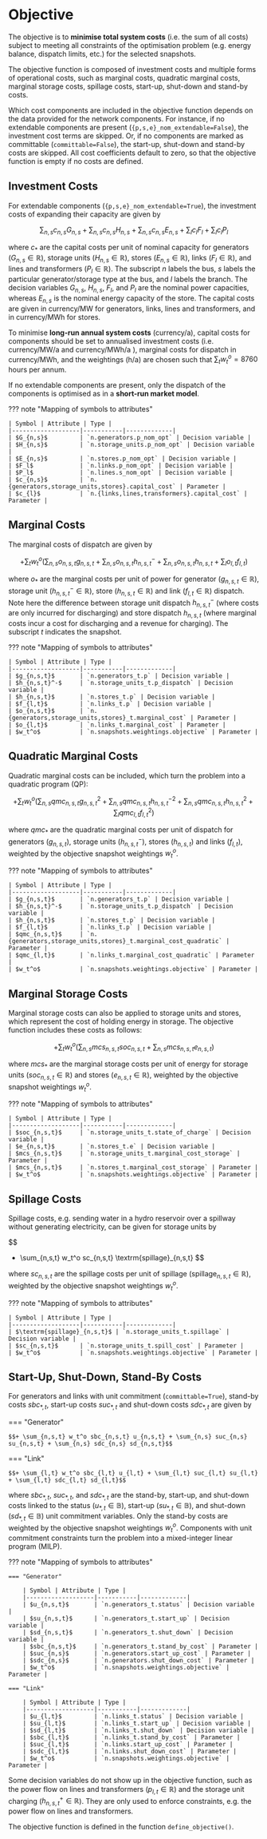 # Objective

The objective is to **minimise total system costs** (i.e. the sum of all costs) subject to
meeting all constraints of the optimisation problem (e.g. energy balance, dispatch limits, etc.) for the selected snapshots.

The objective function is composed of investment costs and multiple forms of operational costs, such as marginal costs, quadratic marginal costs, marginal storage costs, spillage costs, start-up, shut-down and stand-by costs.

Which cost components are included in the objective function depends on the data provided for the network components. For instance, if no extendable components are present (`{p,s,e}_nom_extendable=False`), the investment cost terms are skipped. Or, if no components are marked as committable (`committable=False`), the start-up, shut-down and stand-by costs are skipped. All cost coefficients default to zero, so that the objective function is empty if no costs are defined.

## Investment Costs

For extendable components (`{p,s,e}_nom_extendable=True`), the investment costs of expanding their capacity are given by

$$\sum_{n,s} c_{n,s} G_{n,s} + \sum_{n,s} c_{n,s} H_{n,s} + \sum_{n,s} c_{n,s} E_{n,s} + \sum_{l} c_{l} F_l + \sum_{l} c_{l} P_l$$

where $c_{*}$ are the capital costs per unit of nominal capacity for generators ($G_{n,s} \in \mathbb{R}$), storage units ($H_{n,s} \in \mathbb{R}$), stores ($E_{n,s} \in \mathbb{R}$), links ($F_l \in \mathbb{R}$), and lines and transformers ($P_l \in \mathbb{R}$). The subscript $n$ labels the bus, $s$ labels the particular generator/storage type at the bus, and $l$ labels the branch.
The decision variables $G_{n,s}$, $H_{n,s}$, $F_l$, and $P_l$ are the nominal power capacities, whereas $E_{n,s}$ is the nominal energy capacity of the store. The capital costs are given in currency/MW for generators, links, lines and transformers, and in currency/MWh for stores.

To minimise **long-run annual system costs** (currency/a), capital costs for components should be set to annualised investment costs (i.e. currency/MW/a and currency/MWh/a ), marginal costs for dispatch in currency/MWh, and the weightings (h/a) are chosen such that $\sum_t w_t^o = 8760$ hours per annum.

If no extendable components are present, only the dispatch of the components is optimised as in a **short-run market model**.


??? note "Mapping of symbols to attributes"

    | Symbol | Attribute | Type |
    |-------------------|-----------|-------------|
    | $G_{n,s}$         | `n.generators.p_nom_opt` | Decision variable |
    | $H_{n,s}$         | `n.storage_units.p_nom_opt` | Decision variable |
    | $E_{n,s}$         | `n.stores.p_nom_opt` | Decision variable |
    | $F_l$             | `n.links.p_nom_opt` | Decision variable |
    | $P_l$             | `n.lines.s_nom_opt` | Decision variable |
    | $c_{n,s}$         | `n.{generators,storage_units,stores}.capital_cost` | Parameter |
    | $c_{l}$           | `n.{links,lines,transformers}.capital_cost` | Parameter |

## Marginal Costs

The marginal costs of dispatch are given by

$$+ \sum_{t} w_t^o \left( \sum_{n,s} o_{n,s,t} g_{n,s,t} + \sum_{n,s} o_{n,s,t} h_{n,s,t}^- + \sum_{n,s} o_{n,s,t} h_{n,s,t} + \sum_{l} o_{l,t} f_{l,t} \right)$$

where $o_{*}$ are the marginal costs per unit of power for generator ($g_{n,s,t} \in \mathbb{R}$), storage unit ($h_{n,s,t}^- \in \mathbb{R}$), store ($h_{n,s,t} \in \mathbb{R}$) and link ($f_{l,t} \in \mathbb{R}$) dispatch. Note here the difference between storage unit dispatch $h_{n,s,t}^-$ (where costs are only incurred for discharging) and store dispatch $h_{n,s,t}$ (where marginal costs incur a cost for discharging and a revenue for charging). The subscript $t$ indicates the snapshot.

??? note "Mapping of symbols to attributes"

    | Symbol | Attribute | Type |
    |-------------------|-----------|-------------|
    | $g_{n,s,t}$       | `n.generators_t.p` | Decision variable |
    | $h_{n,s,t}^-$     | `n.storage_units_t.p_dispatch` | Decision variable |
    | $h_{n,s,t}$       | `n.stores_t.p` | Decision variable |
    | $f_{l,t}$         | `n.links_t.p` | Decision variable |
    | $o_{n,s,t}$       | `n.{generators,storage_units,stores}_t.marginal_cost` | Parameter |
    | $o_{l,t}$         | `n.links_t.marginal_cost` | Parameter |
    | $w_t^o$           | `n.snapshots.weightings.objective` | Parameter |


## Quadratic Marginal Costs

Quadratic marginal costs can be included, which turn the problem into a quadratic program (QP):

$$+ \sum_{t} w_t^o \left( \sum_{n,s} qmc_{n,s,t} g_{n,s,t}^2 + \sum_{n,s} qmc_{n,s,t} {h_{n,s,t}^-}^2 + \sum_{n,s} qmc_{n,s,t} h_{n,s,t}^2  + \sum_{l} qmc_{l,t} f_{l,t}^2 \right)$$

where $qmc_{*}$ are the quadratic marginal costs per unit of dispatch for generators ($g_{n,s,t}$), storage units ($h_{n,s,t}^-$), stores ($h_{n,s,t}$) and links ($f_{l,t}$), weighted by the objective snapshot weightings $w_t^o$.

??? note "Mapping of symbols to attributes"

    | Symbol | Attribute | Type |
    |-------------------|-----------|-------------|
    | $g_{n,s,t}$       | `n.generators_t.p` | Decision variable |
    | $h_{n,s,t}^-$     | `n.storage_units_t.p_dispatch` | Decision variable |
    | $h_{n,s,t}$       | `n.stores_t.p` | Decision variable |
    | $f_{l,t}$         | `n.links_t.p` | Decision variable |
    | $qmc_{n,s,t}$     | `n.{generators,storage_units,stores}_t.marginal_cost_quadratic` | Parameter |
    | $qmc_{l,t}$       | `n.links_t.marginal_cost_quadratic` | Parameter |
    | $w_t^o$           | `n.snapshots.weightings.objective` | Parameter |

## Marginal Storage Costs

Marginal storage costs can also be applied to storage units and stores, which represent the cost of holding energy in storage. The objective function includes these costs as follows:

$$+ \sum_{t} w_t^o \left( \sum_{n,s} mcs_{n,s,t} soc_{n,s,t} + \sum_{n,s} mcs_{n,s,t} e_{n,s,t} \right)$$

where $mcs_{*}$ are the marginal storage costs per unit of energy for storage units ($soc_{n,s,t} \in \mathbb{R}$) and stores ($e_{n,s,t} \in \mathbb{R}$), weighted by the objective snapshot weightings $w_t^o$.

??? note "Mapping of symbols to attributes"

    | Symbol | Attribute | Type |
    |-------------------|-----------|-------------|
    | $soc_{n,s,t}$     | `n.storage_units_t.state_of_charge` | Decision variable |
    | $e_{n,s,t}$       | `n.stores_t.e` | Decision variable |
    | $mcs_{n,s,t}$     | `n.storage_units_t.marginal_cost_storage` | Parameter |
    | $mcs_{n,s,t}$     | `n.stores_t.marginal_cost_storage` | Parameter |
    | $w_t^o$           | `n.snapshots.weightings.objective` | Parameter |

## Spillage Costs

Spillage costs, e.g. sending water in a hydro reservoir over a spillway without generating electricity, can be given for storage units by

$$
+ \sum_{n,s,t} w_t^o sc_{n,s,t} \textrm{spillage}_{n,s,t}
$$

where $sc_{n,s,t}$ are the spillage costs per unit of spillage ($\textrm{spillage}_{n,s,t} \in \mathbb{R}$), weighted by the objective snapshot weightings $w_t^o$.

??? note "Mapping of symbols to attributes"

    | Symbol | Attribute | Type |
    |-------------------|-----------|-------------|
    | $\textrm{spillage}_{n,s,t}$ | `n.storage_units_t.spillage` | Decision variable |
    | $sc_{n,s,t}$      | `n.storage_units_t.spill_cost` | Parameter |
    | $w_t^o$           | `n.snapshots.weightings.objective` | Parameter |

## Start-Up, Shut-Down, Stand-By Costs

For generators and links with unit commitment (`committable=True`), stand-by costs $sbc_{*,t}$, start-up costs $suc_{*,t}$ and shut-down costs $sdc_{*,t}$ are given by

=== "Generator"

    $$+ \sum_{n,s,t} w_t^o sbc_{n,s,t} u_{n,s,t} + \sum_{n,s} suc_{n,s} su_{n,s,t} + \sum_{n,s} sdc_{n,s} sd_{n,s,t}$$

=== "Link"

    $$+ \sum_{l,t} w_t^o sbc_{l,t} u_{l,t} + \sum_{l,t} suc_{l,t} su_{l,t} + \sum_{l,t} sdc_{l,t} sd_{l,t}$$

where $sbc_{*,t}$, $suc_{*,t}$, and $sdc_{*,t}$ are the stand-by, start-up, and shut-down costs linked to the status ($u_{*,t} \in \mathbb{B}$), start-up ($su_{*,t} \in \mathbb{B}$), and shut-down ($sd_{*,t} \in \mathbb{B}$) unit commitment variables. Only the stand-by costs are weighted by the objective snapshot weightings $w_t^o$. Components with unit commitment constraints turn the problem into a mixed-integer linear program (MILP).

??? note "Mapping of symbols to attributes"

    === "Generator"

        | Symbol | Attribute | Type |
        |-------------------|-----------|-------------|
        | $u_{n,s,t}$       | `n.generators_t.status` | Decision variable |
        | $su_{n,s,t}$      | `n.generators_t.start_up` | Decision variable |
        | $sd_{n,s,t}$      | `n.generators_t.shut_down` | Decision variable |
        | $sbc_{n,s,t}$     | `n.generators_t.stand_by_cost` | Parameter |
        | $suc_{n,s}$       | `n.generators.start_up_cost` | Parameter |
        | $sdc_{n,s}$       | `n.generators.shut_down_cost` | Parameter |
        | $w_t^o$           | `n.snapshots.weightings.objective` | Parameter |

    === "Link"

        | Symbol | Attribute | Type |
        |-------------------|-----------|-------------|
        | $u_{l,t}$         | `n.links_t.status` | Decision variable |
        | $su_{l,t}$        | `n.links_t.start_up` | Decision variable |
        | $sd_{l,t}$        | `n.links_t.shut_down` | Decision variable |
        | $sbc_{l,t}$       | `n.links_t.stand_by_cost` | Parameter |
        | $suc_{l,t}$       | `n.links.start_up_cost` | Parameter |
        | $sdc_{l,t}$       | `n.links.shut_down_cost` | Parameter |
        | $w_t^o$           | `n.snapshots.weightings.objective` | Parameter |

Some decision variables do not show up in the objective function, such as the power flow on lines and transformers ($p_{l,t} \in \mathbb{R}$) and the storage unit charging ($h_{n,s,t}^+ \in \mathbb{R}$). They are only used to enforce constraints, e.g. the power flow on lines and transformers.

The objective function is defined in the function `define_objective()`.
